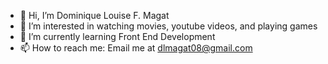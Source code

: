 - 👋 Hi, I’m Dominique Louise F. Magat
- 👀 I’m interested in watching movies, youtube videos, and playing games
- 🌱 I’m currently learning Front End Development
- 📫 How to reach me: Email me at dlmagat08@gmail.com

<!---
dlmagat/dlmagat is a ✨ special ✨ repository because its `README.md` (this file) appears on your GitHub profile.
You can click the Preview link to take a look at your changes.
--->
